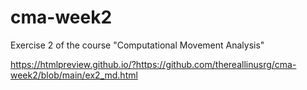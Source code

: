 # cma-week2
Exercise 2 of the course "Computational Movement Analysis"

https://htmlpreview.github.io/?https://github.com/thereallinusrg/cma-week2/blob/main/ex2_md.html
